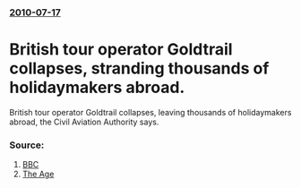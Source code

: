 ### [2010-07-17](/news/2010/07/17/index.md)

# British tour operator Goldtrail collapses, stranding thousands of holidaymakers abroad. 

British tour operator Goldtrail collapses, leaving thousands of holidaymakers abroad, the Civil Aviation Authority says.


### Source:

1. [BBC](http://www.bbc.co.uk/news/uk-10671063)
2. [The Age](http://news.theage.com.au/breaking-news-world/uk-tour-group-broke-with-tourists-abroad-20100717-10eqr.html)
